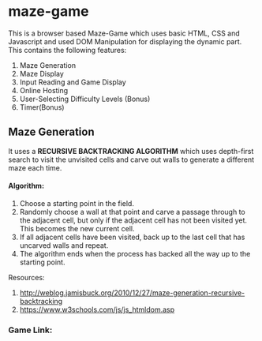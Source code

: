 # maze-game

This is a browser based Maze-Game which uses basic HTML, CSS and Javascript and used DOM Manipulation for displaying the dynamic part.
This contains the following features:
1. Maze Generation
2. Maze Display
3. Input Reading and Game Display
4. Online Hosting
5. User-Selecting Difficulty Levels (Bonus)
6. Timer(Bonus)

## Maze Generation
It uses a  **RECURSIVE BACKTRACKING ALGORITHM** which uses depth-first search to visit the unvisited cells and carve out walls to generate a different maze each time.

#### Algorithm:
1. Choose a starting point in the field.
2. Randomly choose a wall at that point and carve a passage through to the adjacent cell, but only if the adjacent cell has not been visited yet. This becomes the new current cell.
3. If all adjacent cells have been visited, back up to the last cell that has uncarved walls and repeat.
4. The algorithm ends when the process has backed all the way up to the starting point.

Resources: 
1. http://weblog.jamisbuck.org/2010/12/27/maze-generation-recursive-backtracking
2. https://www.w3schools.com/js/js_htmldom.asp

### Game Link:
